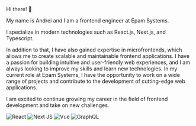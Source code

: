 Hi there! 🖖

My name is Andrei and I am a frontend engineer at Epam Systems. 

I specialize in modern technologies such as React.js, Next.js, and Typescript. 

In addition to that, I have also gained expertise in microfrontends, which allows me to create scalable and maintainable frontend applications.
I have a passion for building intuitive and user-friendly web experiences, and I am always looking to improve my skills and learn new technologies. In my current role at Epam Systems, I have the opportunity to work on a wide range of projects and contribute to the development of cutting-edge web applications. 

I am excited to continue growing my career in the field of frontend development and take on new challenges.

![React](https://img.shields.io/badge/React-20232A?style=for-the-badge&logo=react&logoColor=61DAFB)
![Next JS](https://img.shields.io/badge/Next-black?style=for-the-badge&logo=next.js&logoColor=white)
![Vue](https://img.shields.io/badge/Vue.js-35495E?style=for-the-badge&logo=vue.js&logoColor=4FC08D)
![GraphQL](https://img.shields.io/badge/-GraphQL-E10098?style=for-the-badge&logo=graphql&logoColor=white)
